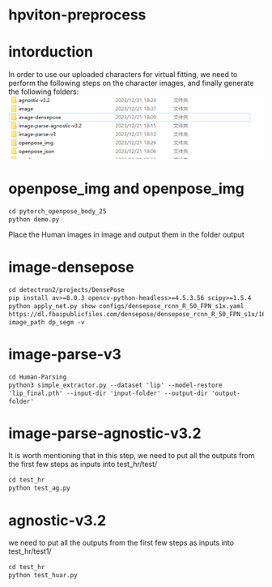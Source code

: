 # hpviton-preprocess
# intorduction
In order to use our uploaded characters for virtual fitting, we need to perform the following steps on the character images, and finally generate the following folders:
![Capture d’écran du 2023-12-27 14-29-17](https://github.com/fcyx/hpviton-preprocess/blob/main/image/total.png)


# openpose_img and  openpose_img
```
cd pytorch_openpose_body_25
python demo.py
```
Place the Human images in image and output them in the folder output

# image-densepose
```
cd detectron2/projects/DensePose
pip install av>=8.0.3 opencv-python-headless>=4.5.3.56 scipy>=1.5.4
python apply_net.py show configs/densepose_rcnn_R_50_FPN_s1x.yaml https://dl.fbaipublicfiles.com/densepose/densepose_rcnn_R_50_FPN_s1x/165712039/model_final_162be9.pkl image_path dp_segm -v
```

# image-parse-v3
```
cd Human-Parsing
python3 simple_extractor.py --dataset 'lip' --model-restore 'lip_final.pth' --input-dir 'input-folder' --output-dir 'output-folder'
```
# image-parse-agnostic-v3.2
It is worth mentioning that in this step, we need to put all the outputs from the first few steps as inputs into test_hr/test/
```
cd test_hr
python test_ag.py
```
# agnostic-v3.2
we need to put all the outputs from the first few steps as inputs into test_hr/test1/
```
cd test_hr
python test_huar.py
```

